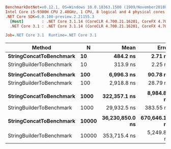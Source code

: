 ``` ini

BenchmarkDotNet=v0.12.1, OS=Windows 10.0.18363.1500 (1909/November2018Update/19H2)
Intel Core i5-9300H CPU 2.40GHz, 1 CPU, 8 logical and 4 physical cores
.NET Core SDK=6.0.100-preview.2.21155.3
  [Host]        : .NET Core 3.1.14 (CoreCLR 4.700.21.16201, CoreFX 4.700.21.16208), X64 RyuJIT
  .NET Core 3.1 : .NET Core 3.1.14 (CoreCLR 4.700.21.16201, CoreFX 4.700.21.16208), X64 RyuJIT

Job=.NET Core 3.1  Runtime=.NET Core 3.1  

```
|                   Method |     N |            Mean |         Error |        StdDev |          Median | Ratio |       Gen 0 |      Gen 1 |      Gen 2 |   Allocated |
|------------------------- |------ |----------------:|--------------:|--------------:|----------------:|------:|------------:|-----------:|-----------:|------------:|
|  **StringConcatToBenchmark** |    **10** |        **484.2 ns** |       **2.71 ns** |       **2.53 ns** |        **483.9 ns** |  **1.00** |      **0.1373** |          **-** |          **-** |       **576 B** |
| StringBuilderToBenchmark |    10 |        313.9 ns |       2.25 ns |       1.99 ns |        313.3 ns |  0.65 |      0.0572 |          - |          - |       240 B |
|                          |       |                 |               |               |                 |       |             |            |            |             |
|  **StringConcatToBenchmark** |   **100** |      **6,996.3 ns** |      **90.78 ns** |      **80.47 ns** |      **6,982.4 ns** |  **1.00** |      **8.1863** |          **-** |          **-** |     **34240 B** |
| StringBuilderToBenchmark |   100 |      2,918.8 ns |      28.79 ns |      25.52 ns |      2,922.5 ns |  0.42 |      0.3433 |          - |          - |      1440 B |
|                          |       |                 |               |               |                 |       |             |            |            |             |
|  **StringConcatToBenchmark** |  **1000** |    **322,357.1 ns** |   **8,984.88 ns** |  **26,351.10 ns** |    **310,354.3 ns** |  **1.00** |    **921.3867** |          **-** |          **-** |   **3857440 B** |
| StringBuilderToBenchmark |  1000 |     29,932.5 ns |     383.55 ns |     358.77 ns |     29,737.7 ns |  0.08 |      4.3335 |          - |          - |     18144 B |
|                          |       |                 |               |               |                 |       |             |            |            |             |
|  **StringConcatToBenchmark** | **10000** | **36,230,850.0 ns** | **670,646.16 ns** | **627,322.84 ns** | **36,110,714.3 ns** | **1.000** | **122642.8571** | **37642.8571** | **36642.8571** | **479471440 B** |
| StringBuilderToBenchmark | 10000 |    353,715.4 ns |   5,249.81 ns |   4,653.82 ns |    353,578.5 ns | 0.010 |     47.3633 |     5.8594 |          - |    202354 B |
